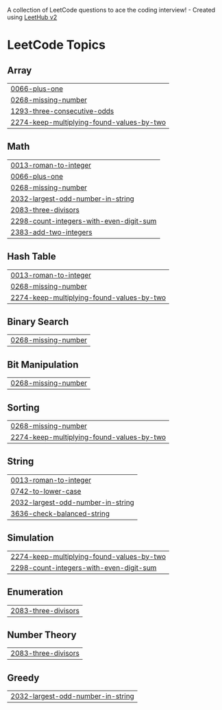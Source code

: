 A collection of LeetCode questions to ace the coding interview! - Created using [LeetHub v2](https://github.com/arunbhardwaj/LeetHub-2.0)
<!---LeetCode Topics Start-->
# LeetCode Topics
## Array
|  |
| ------- |
| [0066-plus-one](https://github.com/muhammedfarseent/Leetcode/tree/master/0066-plus-one) |
| [0268-missing-number](https://github.com/muhammedfarseent/Leetcode/tree/master/0268-missing-number) |
| [1293-three-consecutive-odds](https://github.com/muhammedfarseent/Leetcode/tree/master/1293-three-consecutive-odds) |
| [2274-keep-multiplying-found-values-by-two](https://github.com/muhammedfarseent/Leetcode/tree/master/2274-keep-multiplying-found-values-by-two) |
## Math
|  |
| ------- |
| [0013-roman-to-integer](https://github.com/muhammedfarseent/Leetcode/tree/master/0013-roman-to-integer) |
| [0066-plus-one](https://github.com/muhammedfarseent/Leetcode/tree/master/0066-plus-one) |
| [0268-missing-number](https://github.com/muhammedfarseent/Leetcode/tree/master/0268-missing-number) |
| [2032-largest-odd-number-in-string](https://github.com/muhammedfarseent/Leetcode/tree/master/2032-largest-odd-number-in-string) |
| [2083-three-divisors](https://github.com/muhammedfarseent/Leetcode/tree/master/2083-three-divisors) |
| [2298-count-integers-with-even-digit-sum](https://github.com/muhammedfarseent/Leetcode/tree/master/2298-count-integers-with-even-digit-sum) |
| [2383-add-two-integers](https://github.com/muhammedfarseent/Leetcode/tree/master/2383-add-two-integers) |
## Hash Table
|  |
| ------- |
| [0013-roman-to-integer](https://github.com/muhammedfarseent/Leetcode/tree/master/0013-roman-to-integer) |
| [0268-missing-number](https://github.com/muhammedfarseent/Leetcode/tree/master/0268-missing-number) |
| [2274-keep-multiplying-found-values-by-two](https://github.com/muhammedfarseent/Leetcode/tree/master/2274-keep-multiplying-found-values-by-two) |
## Binary Search
|  |
| ------- |
| [0268-missing-number](https://github.com/muhammedfarseent/Leetcode/tree/master/0268-missing-number) |
## Bit Manipulation
|  |
| ------- |
| [0268-missing-number](https://github.com/muhammedfarseent/Leetcode/tree/master/0268-missing-number) |
## Sorting
|  |
| ------- |
| [0268-missing-number](https://github.com/muhammedfarseent/Leetcode/tree/master/0268-missing-number) |
| [2274-keep-multiplying-found-values-by-two](https://github.com/muhammedfarseent/Leetcode/tree/master/2274-keep-multiplying-found-values-by-two) |
## String
|  |
| ------- |
| [0013-roman-to-integer](https://github.com/muhammedfarseent/Leetcode/tree/master/0013-roman-to-integer) |
| [0742-to-lower-case](https://github.com/muhammedfarseent/Leetcode/tree/master/0742-to-lower-case) |
| [2032-largest-odd-number-in-string](https://github.com/muhammedfarseent/Leetcode/tree/master/2032-largest-odd-number-in-string) |
| [3636-check-balanced-string](https://github.com/muhammedfarseent/Leetcode/tree/master/3636-check-balanced-string) |
## Simulation
|  |
| ------- |
| [2274-keep-multiplying-found-values-by-two](https://github.com/muhammedfarseent/Leetcode/tree/master/2274-keep-multiplying-found-values-by-two) |
| [2298-count-integers-with-even-digit-sum](https://github.com/muhammedfarseent/Leetcode/tree/master/2298-count-integers-with-even-digit-sum) |
## Enumeration
|  |
| ------- |
| [2083-three-divisors](https://github.com/muhammedfarseent/Leetcode/tree/master/2083-three-divisors) |
## Number Theory
|  |
| ------- |
| [2083-three-divisors](https://github.com/muhammedfarseent/Leetcode/tree/master/2083-three-divisors) |
## Greedy
|  |
| ------- |
| [2032-largest-odd-number-in-string](https://github.com/muhammedfarseent/Leetcode/tree/master/2032-largest-odd-number-in-string) |
<!---LeetCode Topics End-->